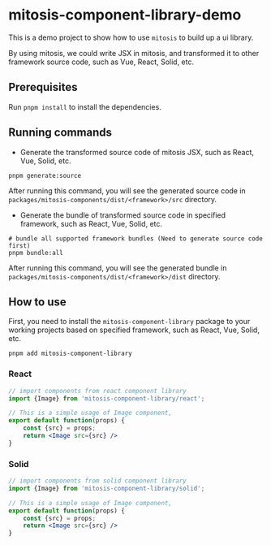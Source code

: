 # mitosis-component-library-demo

This is a demo project to show how to use `mitosis` to build up a ui library.

By using mitosis, we could write JSX in mitosis, and transformed it to other framework source code, such as Vue, React, Solid, etc.

## Prerequisites

Run `pnpm install` to install the dependencies.

## Running commands

- Generate the transformed source code of mitosis JSX, such as React, Vue, Solid, etc.

```shell
pnpm generate:source
```

After running this command, you will see the generated source code in `packages/mitosis-components/dist/<framework>/src` directory.

- Generate the bundle of transformed source code in specified framework, such as React, Vue, Solid, etc.

```shell
# bundle all supported framework bundles (Need to generate source code first)
pnpm bundle:all
```

After running this command, you will see the generated bundle in `packages/mitosis-components/dist/<framework>/dist` directory.

## How to use

First, you need to install the `mitosis-component-library` package to your working projects based on specified framework, such as React, Vue, Solid, etc.

```shell
pnpm add mitosis-component-library
```

### React

```jsx
// import components from react component library
import {Image} from 'mitosis-component-library/react';

// This is a simple usage of Image component, 
export default function(props) {
    const {src} = props;
    return <Image src={src} />
}
```

### Solid

```jsx
// import components from solid component library
import {Image} from 'mitosis-component-library/solid';

// This is a simple usage of Image component, 
export default function(props) {
    const {src} = props;
    return <Image src={src} />
}
```